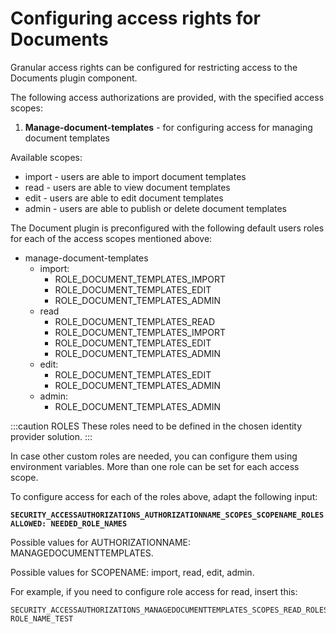 # Configuring access rights for Documents

Granular access rights can be configured for restricting access to the Documents plugin component.

The following access authorizations are provided, with the specified access scopes:

1. **Manage-document-templates** - for configuring access for managing document templates

Available scopes:

* import - users are able to import document templates
* read - users are able to view document templates
* edit - users are able to edit document templates
* admin - users are able to publish or delete document templates

The Document plugin is preconfigured with the following default users roles for each of the access scopes mentioned above:

* manage-document-templates
  * import:
    * ROLE_DOCUMENT_TEMPLATES_IMPORT
    * ROLE_DOCUMENT_TEMPLATES_EDIT
    * ROLE_DOCUMENT_TEMPLATES_ADMIN
  * read
    * ROLE_DOCUMENT_TEMPLATES_READ
    * ROLE_DOCUMENT_TEMPLATES_IMPORT
    * ROLE_DOCUMENT_TEMPLATES_EDIT
    * ROLE_DOCUMENT_TEMPLATES_ADMIN
  * edit:
    * ROLE_DOCUMENT_TEMPLATES_EDIT
    * ROLE_DOCUMENT_TEMPLATES_ADMIN
  * admin:
    * ROLE_DOCUMENT_TEMPLATES_ADMIN

:::caution ROLES
These roles need to be defined in the chosen identity provider solution.
:::

In case other custom roles are needed, you can configure them using environment variables. More than one role can be set for each access scope.

To configure access for each of the roles above, adapt the following input:

**`SECURITY_ACCESSAUTHORIZATIONS_AUTHORIZATIONNAME_SCOPES_SCOPENAME_ROLESALLOWED: NEEDED_ROLE_NAMES`**

Possible values for AUTHORIZATIONNAME: MANAGEDOCUMENTTEMPLATES.

Possible values for SCOPENAME: import, read, edit, admin.

For example, if you need to configure role access for read, insert this:

```
SECURITY_ACCESSAUTHORIZATIONS_MANAGEDOCUMENTTEMPLATES_SCOPES_READ_ROLESALLOWED: ROLE_NAME_TEST
```
